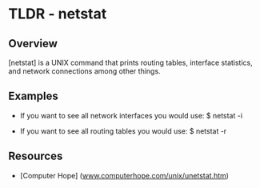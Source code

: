TLDR - netstat
==============

Overview
--------

[netstat] is a UNIX command that prints routing tables, interface statistics,
	and network connections among other things.

Examples
--------

- If you want to see all network interfaces you would use:
	$ netstat -i

- If you want to see all routing tables you would use:
	$ netstat -r

Resources
---------

- [Computer Hope] (www.computerhope.com/unix/unetstat.htm)
